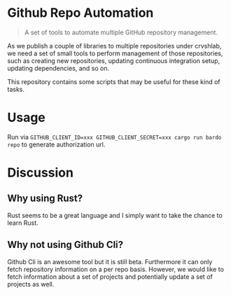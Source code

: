 # Github Repo Automation
> A set of tools to automate multiple GitHub repository management.

As we publish a couple of libraries to multiple repositories under crvshlab, we need a set of small tools to perform management of those repositories, such as creating new repositories, updating continuous integration setup, updating dependencies, and so on.

This repository contains some scripts that may be useful for these kind of tasks.

# Usage

Run via
`GITHUB_CLIENT_ID=xxx GITHUB_CLIENT_SECRET=xxx cargo run bardo repo`
to generate authorization url.

# Discussion

## Why using Rust?
Rust seems to be a great language and I simply want to take the chance to learn Rust.

## Why not using Github Cli?
Github Cli is an awesome tool but it is still beta. Furthermore it can only fetch repository information on a per repo basis. However, we would like to fetch information about a set of projects and potentially update a set of projects as well. 

